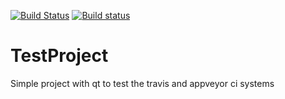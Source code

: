 [![Build Status](https://travis-ci.com/rkuehl-iwr/TestProject.svg?token=4LTseTEj31qWprdfMU46&branch=master)](https://travis-ci.com/rkuehl-iwr/TestProject)
[![Build status](https://ci.appveyor.com/api/projects/status/4ktv8ps47gyhmm35?svg=true)](https://ci.appveyor.com/project/rkuehl-iwr/testproject)
# TestProject
Simple project with qt to test the travis and appveyor ci systems
